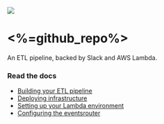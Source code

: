 ![](https://www.politico.com/interactives/cdn/images/badge.svg)

# <%=github_repo%>

An ETL pipeline, backed by Slack and AWS Lambda.

### Read the docs

- [Building your ETL pipeline](docs/etl.md)
- [Deploying infrastructure](docs/deploying.md)
- [Setting up your Lambda environment](docs/lambda.md)
- [Configuring the eventsrouter](docs/eventsrouter.md)
